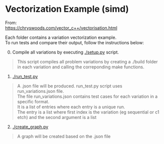 # Vectorization Example (simd)

From:<br />
https://chryswoods.com/vector_c++/vectorisation.html

Each folder contains a variation vectorization example.<br />
To run tests and compare their output, follow the instructions below:

0. Compile all variations by executing [./setup.py](./setup.py) script.
> This script compiles all problem variations by creating a ./build folder 
  in each variation and calling the correponding make functions.
1. [./run_test.py](./run_test.py)
> A .json file will be produced.
> run_test.py script uses run_variations.json file.<br />
> The file run_variations.json contains test cases for each variation in a specific format.<br />
> It is a list of entries where each entry is a unique run.<br />
> The entry is a list where first index is the variation (eg sequential or c1 etch) and the second argument is a list<br />
2. [./create_graph.py](./create_graph.py)
> A graph will be created based on the .json file





